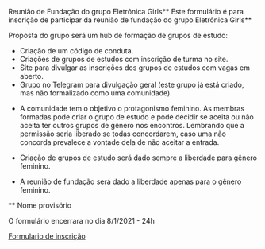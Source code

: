 Reunião de Fundação do grupo Eletrônica Girls**
Este formulário é para inscrição de participar da reunião de fundação do grupo Eletrônica Girls**

Proposta do grupo será um hub de formação de grupos de estudo:

- Criação de um código de conduta.
- Criações de grupos de estudos com inscrição de turma no site.
- Site para divulgar as inscrições dos grupos de estudos com vagas em aberto.
- Grupo no Telegram para divulgação geral (este grupo já está criado, mas não formalizado como uma comunidade).

* A comunidade tem o objetivo o protagonismo feminino. As membras formadas pode criar o grupo de estudo e pode decidir se aceita ou não aceita ter outros grupos de gênero nos encontros. Lembrando que a permissão seria liberado se todas concordarem, caso uma não concorda prevalece a vontade dela de não aceitar a entrada.

* Criação de grupos de estudo será dado sempre a liberdade para gênero feminino.

* A reunião de fundação será dado a liberdade apenas para o gênero feminino.

** Nome provisório

O formulário encerrara no dia 8/1/2021 - 24h

[Formulario de inscrição](https://forms.gle/SDPHqSZyyVhVXfG67)

